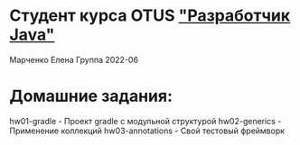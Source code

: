 # Студент курса OTUS ["Разработчик Java"](https://otus.ru/lessons/java-professional/?utm_source=github&utm_medium=free&utm_campaign=otus)

Марченко Елена
Группа 2022-06

# Домашние задания:
hw01-gradle         - Проект gradle с модульной структурой
hw02-generics       - Применение коллекций
hw03-annotations    - Свой тестовый фреймворк
